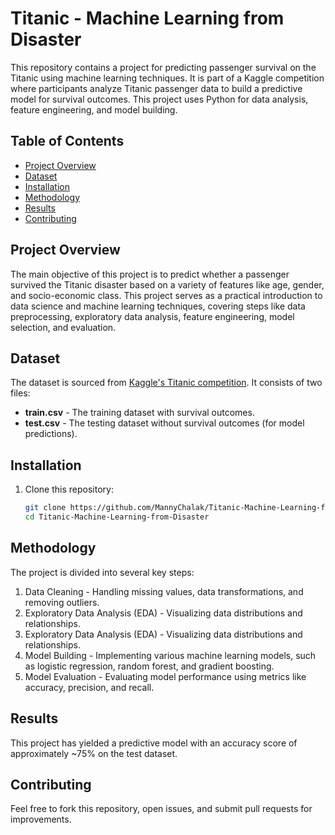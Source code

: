 # Titanic - Machine Learning from Disaster

This repository contains a project for predicting passenger survival on the Titanic using machine learning techniques. It is part of a Kaggle competition where participants analyze Titanic passenger data to build a predictive model for survival outcomes. This project uses Python for data analysis, feature engineering, and model building.

## Table of Contents
- [Project Overview](#project-overview)
- [Dataset](#dataset)
- [Installation](#installation)
- [Methodology](#methodology)
- [Results](#results)
- [Contributing](#contributing)

## Project Overview
The main objective of this project is to predict whether a passenger survived the Titanic disaster based on a variety of features like age, gender, and socio-economic class. This project serves as a practical introduction to data science and machine learning techniques, covering steps like data preprocessing, exploratory data analysis, feature engineering, model selection, and evaluation.

## Dataset
The dataset is sourced from [Kaggle's Titanic competition](https://www.kaggle.com/c/titanic). It consists of two files:
- **train.csv** - The training dataset with survival outcomes.
- **test.csv** - The testing dataset without survival outcomes (for model predictions).

## Installation
1. Clone this repository:
   ```bash
   git clone https://github.com/MannyChalak/Titanic-Machine-Learning-from-Disaster.git
   cd Titanic-Machine-Learning-from-Disaster

## Methodology
The project is divided into several key steps:
1. Data Cleaning - Handling missing values, data transformations, and removing outliers.
2. Exploratory Data Analysis (EDA) - Visualizing data distributions and relationships.
3. Exploratory Data Analysis (EDA) - Visualizing data distributions and relationships.
4. Model Building - Implementing various machine learning models, such as logistic regression, random forest, and gradient boosting.
5. Model Evaluation - Evaluating model performance using metrics like accuracy, precision, and recall.

## Results
This project has yielded a predictive model with an accuracy score of approximately ~75% on the test dataset.

## Contributing
Feel free to fork this repository, open issues, and submit pull requests for improvements.
